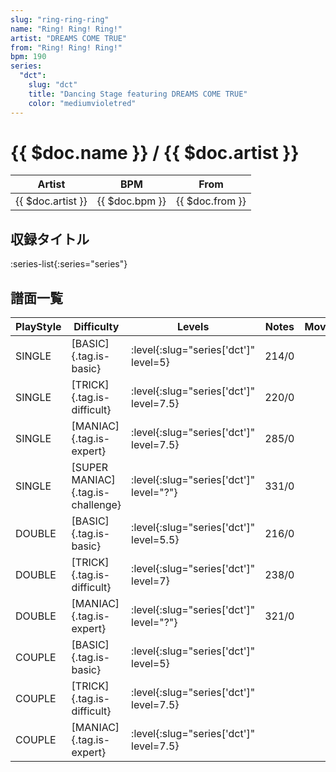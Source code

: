 ```yaml
---
slug: "ring-ring-ring"
name: "Ring! Ring! Ring!"
artist: "DREAMS COME TRUE"
from: "Ring! Ring! Ring!"
bpm: 190
series:
  "dct":
    slug: "dct"
    title: "Dancing Stage featuring DREAMS COME TRUE"
    color: "mediumvioletred"
---
```


# {{ $doc.name }} / {{ $doc.artist }}

|Artist|BPM|From|
|------|---|----|
|{{ $doc.artist }}|{{ $doc.bpm }}|{{ $doc.from }}|

## 収録タイトル

:series-list{:series="series"}

## 譜面一覧

|PlayStyle|Difficulty|Levels|Notes|Movie|
|---------|----------|------|-----|-----|
|SINGLE|[BASIC]{.tag.is-basic}|:level{:slug="series['dct']" level=5}|214/0||
|SINGLE|[TRICK]{.tag.is-difficult}|:level{:slug="series['dct']" level=7.5}|220/0||
|SINGLE|[MANIAC]{.tag.is-expert}|:level{:slug="series['dct']" level=7.5}|285/0||
|SINGLE|[SUPER MANIAC]{.tag.is-challenge}|:level{:slug="series['dct']" level="?"}|331/0||
|DOUBLE|[BASIC]{.tag.is-basic}|:level{:slug="series['dct']" level=5.5}|216/0||
|DOUBLE|[TRICK]{.tag.is-difficult}|:level{:slug="series['dct']" level=7}|238/0||
|DOUBLE|[MANIAC]{.tag.is-expert}|:level{:slug="series['dct']" level="?"}|321/0||
|COUPLE|[BASIC]{.tag.is-basic}|:level{:slug="series['dct']" level=5}|||
|COUPLE|[TRICK]{.tag.is-difficult}|:level{:slug="series['dct']" level=7.5}|||
|COUPLE|[MANIAC]{.tag.is-expert}|:level{:slug="series['dct']" level=7.5}|||
